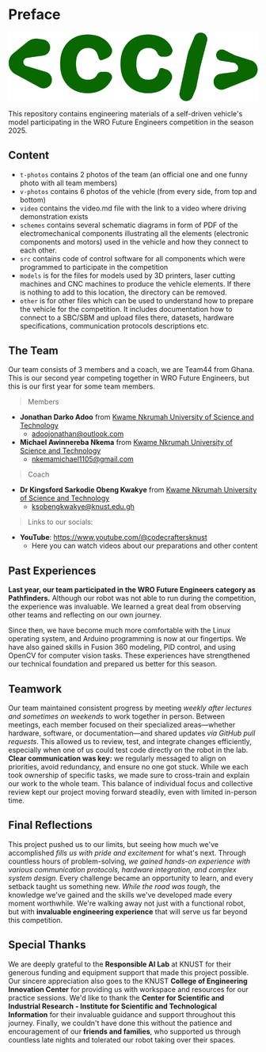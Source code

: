 # Preface

![Team Logo](logo.png)

This repository contains engineering materials of a self-driven vehicle's model participating in the WRO Future Engineers competition in the season 2025.

## Content

* `t-photos` contains 2 photos of the team (an official one and one funny photo with all team members)
* `v-photos` contains 6 photos of the vehicle (from every side, from top and bottom)
* `video` contains the video.md file with the link to a video where driving demonstration exists
* `schemes` contains several schematic diagrams in form of PDF of the electromechanical components illustrating all the elements (electronic components and motors) used in the vehicle and how they connect to each other.
* `src` contains code of control software for all components which were programmed to participate in the competition
* `models` is for the files for models used by 3D printers, laser cutting machines and CNC machines to produce the vehicle elements. If there is nothing to add to this location, the directory can be removed.
* `other` is for other files which can be used to understand how to prepare the vehicle for the competition. It includes documentation how to connect to a SBC/SBM and upload files there, datasets, hardware specifications, communication protocols descriptions etc.

## The Team

Our team consists of 3 members and a coach, we are Team44 from Ghana. This is our second year competing together in WRO Future Engineers, but this is our first year for some team members.

> Members

- **Jonathan Darko Adoo** from [Kwame Nkrumah University of Science and Technology](https://www.knust.edu.gh/)
   - adoojonathan@outlook.com
- **Michael Awinnereba Nkema** from [Kwame Nkrumah University of Science and Technology](https://www.knust.edu.gh/)
   - nkemamichael1105@gmail.com

> Coach

- **Dr Kingsford Sarkodie Obeng Kwakye** from [Kwame Nkrumah University of Science and Technology](https://www.knust.edu.gh/)
   - ksobengkwakye@knust.edu.gh

> Links to our socials:

- **YouTube**: https://www.youtube.com/@codecraftersknust
   - Here you can watch videos about our preparations and other content

## Past Experiences

   **Last year, our team participated in the WRO Future Engineers category as Pathfinders.** Although our robot was not able to run during the competition, the experience was invaluable. We learned a great deal from observing other teams and reflecting on our own journey.

   Since then, we have become much more comfortable with the Linux operating system, and Arduino programming is now at our fingertips. We have also gained skills in Fusion 360 modeling, PID control, and using OpenCV for computer vision tasks. These experiences have strengthened our technical foundation and prepared us better for this season.


## Teamwork
Our team maintained consistent progress by meeting *weekly after lectures and sometimes on weekends* to work together in person. Between meetings, each member focused on their specialized areas—whether hardware, software, or documentation—and shared updates *via GitHub pull requests*. This allowed us to review, test, and integrate changes efficiently, especially when one of us could test code directly on the robot in the lab. **Clear communication was key:** we regularly messaged to align on priorities, avoid redundancy, and ensure no one got stuck. While we each took ownership of specific tasks, we made sure to cross-train and explain our work to the whole team. This balance of individual focus and collective review kept our project moving forward steadily, even with limited in-person time.

## Final Reflections
This project pushed us to our limits, but seeing how much we've accomplished *fills us with pride and excitement* for what's next. Through countless hours of problem-solving, *we gained hands-on experience with various communication protocols, hardware integration, and complex system design.* Every challenge became an opportunity to learn, and every setback taught us something new. *While the road was tough*, the knowledge we've gained and the skills we've developed made every moment worthwhile. We're walking away not just with a functional robot, but with **invaluable engineering experience** that will serve us far beyond this competition.

## Special Thanks
We are deeply grateful to the **Responsible AI Lab** at KNUST for their generous funding and equipment support that made this project possible. Our sincere appreciation also goes to the KNUST **College of Engineering Innovation Center** for providing us with workspace and resources for our practice sessions. We'd like to thank the **Center for Scientific and Industrial Research - Institute for Scientific and Technological Information** for their invaluable guidance and support throughout this journey. Finally, we couldn't have done this without the patience and encouragement of our **friends and families**, who supported us through countless late nights and tolerated our robot taking over their spaces.